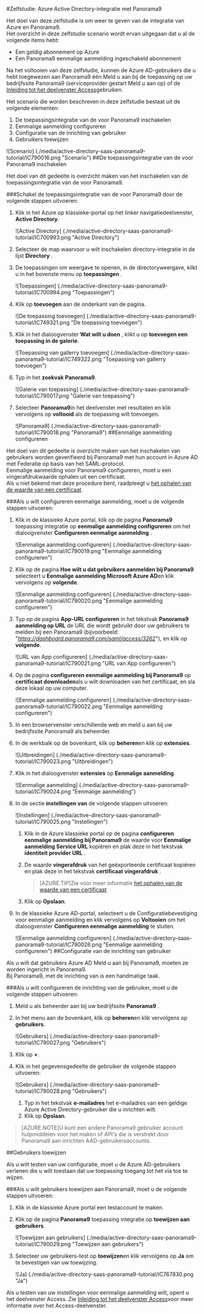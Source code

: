 <properties 
    pageTitle="Zelfstudie: Azure Active Directory-integratie met Panorama9 | Microsoft Azure" 
    description="Meer informatie over het gebruiken van Panorama9 met Azure Active Directory om in te schakelen voor eenmalige aanmelding, geautomatiseerde inrichting en meer!" 
    services="active-directory" 
    authors="jeevansd"  
    documentationCenter="na" 
    manager="femila"/>
<tags 
    ms.service="active-directory" 
    ms.devlang="na" 
    ms.topic="article" 
    ms.tgt_pltfrm="na" 
    ms.workload="identity" 
    ms.date="09/29/2016" 
    ms.author="jeedes" />

#<a name="tutorial-azure-active-directory-integration-with-panorama9"></a>Zelfstudie: Azure Active Directory-integratie met Panorama9
  
Het doel van deze zelfstudie is om weer te geven van de integratie van Azure en Panorama9.  
Het overzicht in deze zelfstudie scenario wordt ervan uitgegaan dat u al de volgende items hebt:

-   Een geldig abonnement op Azure
-   Een Panorama9 eenmalige aanmelding ingeschakeld abonnement
  
Na het voltooien van deze zelfstudie, kunnen de Azure AD-gebruikers die u hebt toegewezen aan Panorama9 één Meld u aan bij de toepassing op uw bedrijfssite Panorama9 (serviceprovider gestart Meld u aan op) of de [Inleiding tot het deelvenster Access](active-directory-saas-access-panel-introduction.md)gebruiken.
  
Het scenario die worden beschreven in deze zelfstudie bestaat uit de volgende elementen:

1.  De toepassingsintegratie van de voor Panorama9 inschakelen
2.  Eenmalige aanmelding configureren
3.  Configuratie van de inrichting van gebruiker
4.  Gebruikers toewijzen

![Scenario] (./media/active-directory-saas-panorama9-tutorial/IC790016.png "Scenario")
##<a name="enabling-the-application-integration-for-panorama9"></a>De toepassingsintegratie van de voor Panorama9 inschakelen
  
Het doel van dit gedeelte is overzicht maken van het inschakelen van de toepassingsintegratie van de voor Panorama9.

###<a name="to-enable-the-application-integration-for-panorama9-perform-the-following-steps"></a>Schakel de toepassingsintegratie van de voor Panorama9 door de volgende stappen uitvoeren:

1.  Klik in het Azure op klassieke-portal op het linker navigatiedeelvenster, **Active Directory**.

    ![Active Directory] (./media/active-directory-saas-panorama9-tutorial/IC700993.png "Active Directory")

2.  Selecteer de map waarvoor u wilt inschakelen directory-integratie in de lijst **Directory** .

3.  De toepassingen om weergave te openen, in de directoryweergave, klikt u in het bovenste menu op **toepassingen** .

    ![Toepassingen] (./media/active-directory-saas-panorama9-tutorial/IC700994.png "Toepassingen")

4.  Klik op **toevoegen** aan de onderkant van de pagina.

    ![De toepassing toevoegen] (./media/active-directory-saas-panorama9-tutorial/IC749321.png "De toepassing toevoegen")

5.  Klik in het dialoogvenster **Wat wilt u doen** , klikt u op **toevoegen een toepassing in de galerie**.

    ![Toepassing van gallerry toevoegen] (./media/active-directory-saas-panorama9-tutorial/IC749322.png "Toepassing van gallerry toevoegen")

6.  Typ in het **zoekvak** **Panorama9**.

    ![Galerie van toepassing] (./media/active-directory-saas-panorama9-tutorial/IC790017.png "Galerie van toepassing")

7.  Selecteer **Panorama9**in het deelvenster met resultaten en klik vervolgens op **voltooid** als de toepassing wilt toevoegen.

    ![Panorama9] (./media/active-directory-saas-panorama9-tutorial/IC790018.png "Panorama9")
##<a name="configuring-single-sign-on"></a>Eenmalige aanmelding configureren
  
Het doel van dit gedeelte is overzicht maken van het inschakelen van gebruikers worden geverifieerd bij Panorama9 met hun account in Azure AD met Federatie op basis van het SAML-protocol.  
Eenmalige aanmelding voor Panorama9 configureren, moet u een vingerafdrukwaarde ophalen uit een certificaat.  
Als u niet bekend met deze procedure bent, raadpleegt u [het ophalen van de waarde van een certificaat](http://youtu.be/YKQF266SAxI).

###<a name="to-configure-single-sign-on-perform-the-following-steps"></a>Als u wilt configureren eenmalige aanmelding, moet u de volgende stappen uitvoeren:

1.  Klik in de klassieke Azure portal, klik op de pagina **Panorama9** toepassing integratie op **eenmalige aanmelding configureren** om het dialoogvenster **Configureren eenmalige aanmelding** .

    ![Eenmalige aanmelding configureren] (./media/active-directory-saas-panorama9-tutorial/IC790019.png "Eenmalige aanmelding configureren")

2.  Klik op de pagina **Hoe wilt u dat gebruikers aanmelden bij Panorama9** selecteert u **Eenmalige aanmelding Microsoft Azure AD**en klik vervolgens op **volgende**.

    ![Eenmalige aanmelding configureren] (./media/active-directory-saas-panorama9-tutorial/IC790020.png "Eenmalige aanmelding configureren")

3.  Typ op de pagina **App-URL configureren** in het tekstvak **Panorama9 aanmelding op URL** de URL die wordt gebruikt door uw gebruikers te melden bij een Panorama9 (bijvoorbeeld: "*https://dashboard.panorama9.com/saml/access/3262*"), en klik op **volgende**.

    ![URL van App configureren] (./media/active-directory-saas-panorama9-tutorial/IC790021.png "URL van App configureren")

4.  Op de pagina **configureren eenmalige aanmelding bij Panorama9** op **certificaat downloaden**als u wilt downloaden van het certificaat, en sla deze lokaal op uw computer.

    ![Eenmalige aanmelding configureren] (./media/active-directory-saas-panorama9-tutorial/IC790022.png "Eenmalige aanmelding configureren")

5.  In een browservenster verschillende web en meld u aan bij uw bedrijfssite Panorama9 als beheerder.

6.  In de werkbalk op de bovenkant, klik op **beheren**en klik op **extensies**.

    ![Uitbreidingen] (./media/active-directory-saas-panorama9-tutorial/IC790023.png "Uitbreidingen")

7.  Klik in het dialoogvenster **extensies** op **Eenmalige aanmelding**.

    ![Eenmalige aanmelding] (./media/active-directory-saas-panorama9-tutorial/IC790024.png "Eenmalige aanmelding")

8.  In de sectie **instellingen van** de volgende stappen uitvoeren:

    ![Instellingen] (./media/active-directory-saas-panorama9-tutorial/IC790025.png "Instellingen")

    1.  Klik in de Azure klassieke portal op de pagina **configureren eenmalige aanmelding bij Panorama9** de waarde voor **Eenmalige aanmelding Service URL** kopiëren en plak deze in het tekstvak **identiteit provider URL** .
    2.  De waarde **vingerafdruk** van het geëxporteerde certificaat kopiëren en plak deze in het tekstvak **certificaat vingerafdruk** .  

        >[AZURE.TIP]Zie voor meer informatie [het ophalen van de waarde van een certificaat](http://youtu.be/YKQF266SAxI)

    3.  Klik op **Opslaan**.

9.  In de klassieke Azure AD-portal, selecteert u de Configuratiebevestiging voor eenmalige aanmelding en klik vervolgens op **Voltooien** om het dialoogvenster **Configureren eenmalige aanmelding** te sluiten.

    ![Eenmalige aanmelding configureren] (./media/active-directory-saas-panorama9-tutorial/IC790026.png "Eenmalige aanmelding configureren")
##<a name="configuring-user-provisioning"></a>Configuratie van de inrichting van gebruiker
  
Als u wilt dat gebruikers Azure AD Meld u aan bij Panorama9, moeten ze worden ingericht in Panorama9.  
Bij Panorama9, met de inrichting van is een handmatige taak.

###<a name="to-configure-user-provisioning-perform-the-following-steps"></a>Als u wilt configureren de inrichting van de gebruiker, moet u de volgende stappen uitvoeren:

1.  Meld u als beheerder aan bij uw bedrijfssite **Panorama9** .

2.  In het menu aan de bovenkant, klik op **beheren**en klik vervolgens op **gebruikers**.

    ![Gebruikers] (./media/active-directory-saas-panorama9-tutorial/IC790027.png "Gebruikers")

3.  Klik op **+**.

4.  Klik in het gegevensgedeelte de gebruiker de volgende stappen uitvoeren:

    ![Gebruikers] (./media/active-directory-saas-panorama9-tutorial/IC790028.png "Gebruikers")

    1.  Typ in het tekstvak **e-mailadres** het e-mailadres van een geldige Azure Active Directory-gebruiker die u inrichten wilt.
    2.  Klik op **Opslaan**.

>[AZURE.NOTE]U kunt een andere Panorama9 gebruiker account hulpmiddelen voor het maken of API's die is verstrekt door Panorama9 aan inrichten AAD-gebruikersaccounts.

##<a name="assigning-users"></a>Gebruikers toewijzen
  
Als u wilt testen van uw configuratie, moet u de Azure AD-gebruikers verlenen die u wilt toestaan dat uw toepassing toegang tot het via toe te wijzen.

###<a name="to-assign-users-to-panorama9-perform-the-following-steps"></a>Als u wilt gebruikers toewijzen aan Panorama9, moet u de volgende stappen uitvoeren:

1.  Klik in de klassieke Azure portal een testaccount te maken.

2.  Klik op de pagina **Panorama9** toepassing integratie op **toewijzen aan gebruikers**.

    ![Toewijzen aan gebruikers] (./media/active-directory-saas-panorama9-tutorial/IC790029.png "Toewijzen aan gebruikers")

3.  Selecteer uw gebruikers-test op **toewijzen**en klik vervolgens op **Ja** om te bevestigen van uw toewijzing.

    ![Ja] (./media/active-directory-saas-panorama9-tutorial/IC767830.png "Ja")
  
Als u testen van uw instellingen voor eenmalige aanmelding wilt, opent u het deelvenster Access. Zie [Inleiding tot het deelvenster Access](active-directory-saas-access-panel-introduction.md)voor meer informatie over het Access-deelvenster.